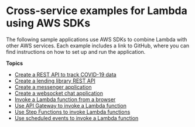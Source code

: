 # Cross\-service examples for Lambda using AWS SDKs<a name="service_code_examples_cross-service_examples"></a>

The following sample applications use AWS SDKs to combine Lambda with other AWS services\. Each example includes a link to GitHub, where you can find instructions on how to set up and run the application\.

**Topics**
+ [Create a REST API to track COVID\-19 data](example_cross_ApiGatewayDataTracker_section.md)
+ [Create a lending library REST API](example_cross_AuroraRestLendingLibrary_section.md)
+ [Create a messenger application](example_cross_StepFunctionsMessenger_section.md)
+ [Create a websocket chat application](example_cross_ApiGatewayWebsocketChat_section.md)
+ [Invoke a Lambda function from a browser](example_cross_LambdaForBrowser_section.md)
+ [Use API Gateway to invoke a Lambda function](example_cross_LambdaAPIGateway_section.md)
+ [Use Step Functions to invoke Lambda functions](example_cross_ServerlessWorkflows_section.md)
+ [Use scheduled events to invoke a Lambda function](example_cross_LambdaScheduledEvents_section.md)